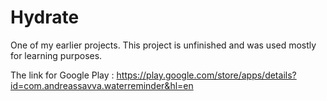 # Hydrate

One of my earlier projects. This project is unfinished and was used mostly for learning purposes.

The link for Google Play : https://play.google.com/store/apps/details?id=com.andreassavva.waterreminder&hl=en


